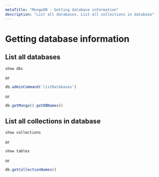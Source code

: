 ```yaml
---
metaTitle: "MongoDB - Getting database information"
description: "List all databases, List all collections in database"
---
```


# Getting database information



## List all databases


```js
show dbs

```

or

```js
db.adminCommand('listDatabases')

```

or

```js
db.getMongo().getDBNames()

```



## List all collections in database


```js
show collections

```

or

```js
show tables

```

or

```js
db.getCollectionNames()

```

